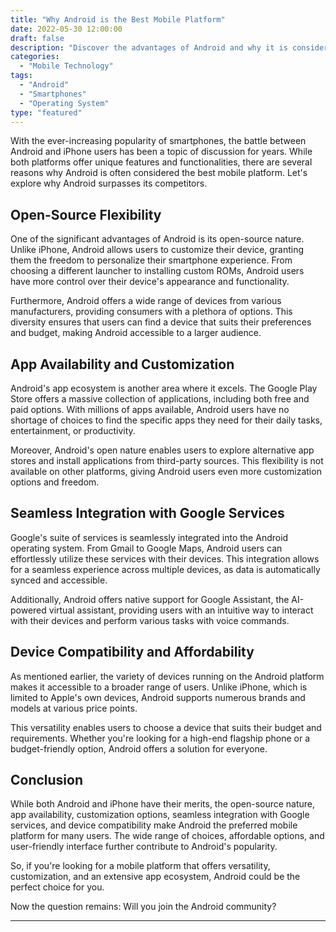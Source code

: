 ```yaml
---
title: "Why Android is the Best Mobile Platform"
date: 2022-05-30 12:00:00
draft: false
description: "Discover the advantages of Android and why it is considered the best mobile platform for users."
categories:
  - "Mobile Technology"
tags:
  - "Android"
  - "Smartphones"
  - "Operating System"
type: "featured"
---
```


With the ever-increasing popularity of smartphones, the battle between Android and iPhone users has been a topic of discussion for years. While both platforms offer unique features and functionalities, there are several reasons why Android is often considered the best mobile platform. Let's explore why Android surpasses its competitors.

## Open-Source Flexibility

One of the significant advantages of Android is its open-source nature. Unlike iPhone, Android allows users to customize their device, granting them the freedom to personalize their smartphone experience. From choosing a different launcher to installing custom ROMs, Android users have more control over their device's appearance and functionality.

Furthermore, Android offers a wide range of devices from various manufacturers, providing consumers with a plethora of options. This diversity ensures that users can find a device that suits their preferences and budget, making Android accessible to a larger audience.

## App Availability and Customization

Android's app ecosystem is another area where it excels. The Google Play Store offers a massive collection of applications, including both free and paid options. With millions of apps available, Android users have no shortage of choices to find the specific apps they need for their daily tasks, entertainment, or productivity.

Moreover, Android's open nature enables users to explore alternative app stores and install applications from third-party sources. This flexibility is not available on other platforms, giving Android users even more customization options and freedom.

## Seamless Integration with Google Services

Google's suite of services is seamlessly integrated into the Android operating system. From Gmail to Google Maps, Android users can effortlessly utilize these services with their devices. This integration allows for a seamless experience across multiple devices, as data is automatically synced and accessible.

Additionally, Android offers native support for Google Assistant, the AI-powered virtual assistant, providing users with an intuitive way to interact with their devices and perform various tasks with voice commands.

## Device Compatibility and Affordability

As mentioned earlier, the variety of devices running on the Android platform makes it accessible to a broader range of users. Unlike iPhone, which is limited to Apple's own devices, Android supports numerous brands and models at various price points.

This versatility enables users to choose a device that suits their budget and requirements. Whether you're looking for a high-end flagship phone or a budget-friendly option, Android offers a solution for everyone.

## Conclusion

While both Android and iPhone have their merits, the open-source nature, app availability, customization options, seamless integration with Google services, and device compatibility make Android the preferred mobile platform for many users. The wide range of choices, affordable options, and user-friendly interface further contribute to Android's popularity.

So, if you're looking for a mobile platform that offers versatility, customization, and an extensive app ecosystem, Android could be the perfect choice for you.

Now the question remains: Will you join the Android community?

---

